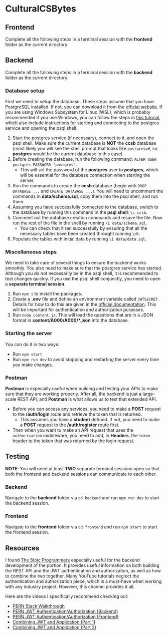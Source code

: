 # CulturalCSBytes

## Frontend
Complete all the following steps in a terminal session with the **frontend** folder as the current directory.

## Backend
Complete all the following steps in a terminal session with the **backend** folder as the current directory.

### Database setup
First we need to setup the database. These steps assume that you have PostgreSQL installed. If not, you can download it from the [official website](https://www.postgresql.org/download/). If you are using Windows Subsystem for Linux (WSL), which is probably recommended if you use Windows, you can follow the steps in [this tutorial](https://learn.microsoft.com/en-us/windows/wsl/tutorials/wsl-database), which also include instructions for starting and connecting to the postgres service and opening the psql shell.
1. Start the postgres service (if necessary), connect to it, and open the psql shell. Make sure the current database is **NOT** the **ccsb** database (most likely you will see the shell prompt that looks like `postgres=#`, so **postgres** would be the current database in this case).
2. Before creating the database, run the following command: `ALTER USER postgres PASSWORD 'postgres'`.
    - This will set the password of the **postgres** user to **postgres**, which will be essential for the database connection when starting the server.
2. Run the commands to create the **ccsb** database (begin with `DROP DATABASE ...` and `CREATE DATABASE ...`). You will need to uncomment the commands in **data/schema.sql**, copy them into the psql shell, and run them.
3. Assuming you have successfully connected to the database, switch to the database by running this command in the **psql shell**: `\c ccsb`.
4. Comment out the database creation commands and resave the file. Now run the rest of the file in the shell by running `\i data/schema.sql`.
    - You can check that it ran successfully by ensuring that all the necessary tables have been created throught running `\dt`.
5. Populate the tables with initial data by running `\i data/data.sql`.

### Miscellaneous steps
We need to take care of several things to ensure the backend works smoothly. You also need to make sure that the postgres service has started. Although you do not necessarily be in the psql shell, it is recommended to test changes quickly. If you use the psql shell conjunctly, you need to open a **separate terminal session**.
1. Run `npm i` to install the packages.
2. Create a **.env** file and define an environment variable called `JWTSECRET`. Details for how to do this are given in the [official documentation](https://www.npmjs.com/package/dotenv). This will be important for authentication and authorization purposes.
3. Run `node content.js`. This will load the questions that are in a JSON format in **content/A000/A000/*.json** into the database.

### Starting the server
You can do it in two ways:
- Run `npm start`
- Run `npm run dev` to avoid stopping and restarting the server every time you make changes.

### Postman
**Postman** is especially useful when building and testing your APIs to make sure that they are working properly. After all, the backend is just a large-scale REST API, and **Postman** is what allows us to test that extended API.
- Before you can access any services, you need to make a **POST** request to the **/auth/login** route and retrieve the token that is returned.
    - This assumes you have a **student** defined. If not, you need to make a **POST** request to the **/auth/register** route first.
- Then when you want to make an API request that uses the `authorization` middleware, you need to add, in **Headers**, the `token` header to the token that was returned by the login request.

## Testing

**NOTE**: You will need at least **TWO** separate terminal sessions open so that both the frontend and backend sessions can communicate to each other.

### Backend
Navigate to the **backend** folder via `cd backend` and run `npm run dev` to start the backend session.

### Frontend
Navigate to the **frontend** folder via `cd frontend` and run `npm start` to start the frontend session.

## Resources
I found [The Stoic Programmers](https://www.youtube.com/@TheStoicProgrammers) especially useful for the backend development of the portion. It provides useful information on both building the REST API and the JWT authentication and authorization, as well as how to combine the two together. Many YouTube tutorials neglect the authentication and authorization piece, which is a must-have when working with any industry project. However, this channel provides it all.

Here are the videos I specifically recommend checking out:
- [PERN Stack Walkthrough](https://www.youtube.com/watch?v=ldYcgPKEZC8)
- [PERN JWT Authentication/Authorization (Backend)](https://www.youtube.com/watch?v=7UQBMb8ZpuE)
- [PERN JWT Authentication/Authorization (Frontend)](https://www.youtube.com/watch?v=cjqfF5hyZFg)
- [Combining JWT and Application (Part 1)](https://www.youtube.com/watch?v=l3njf_tU8us)
- [Combining JWT and Application (Part 2)](https://www.youtube.com/watch?v=25kouonvUbg)


